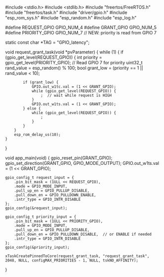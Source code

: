 #include <stdio.h>
#include <stdlib.h>
#include "freertos/FreeRTOS.h"
#include "freertos/task.h"
#include "driver/gpio.h"
#include "esp_rom_sys.h"
#include "esp_random.h"
#include "esp_log.h"

#define REQUEST_GPIO   GPIO_NUM_4
#define GRANT_GPIO     GPIO_NUM_5
#define PRIORITY_GPIO  GPIO_NUM_7  // NEW: priority is read from GPIO 7

static const char *TAG = "GPIO_latency";

void request_grant_task(void *pvParameter) {
    while (1) {
        if (gpio_get_level(REQUEST_GPIO)) {
            int priority = gpio_get_level(PRIORITY_GPIO);  // Read GPIO 7 for priority
            uint32_t rand_value = esp_random() % 100;
            bool grant_low = (priority == 1 || rand_value < 10);

            if (grant_low) {
                GPIO.out_w1tc.val = (1 << GRANT_GPIO);
                while (gpio_get_level(REQUEST_GPIO)) {
                    ;  // wait while request is HIGH
                }
                GPIO.out_w1ts.val = (1 << GRANT_GPIO);
            } else {
                while (gpio_get_level(REQUEST_GPIO)) {
                    ;
                }
            }
        }
        esp_rom_delay_us(10);
    }
}

void app_main(void) {
    gpio_reset_pin(GRANT_GPIO);
    gpio_set_direction(GRANT_GPIO, GPIO_MODE_OUTPUT);
    GPIO.out_w1ts.val = (1 << GRANT_GPIO);

    gpio_config_t request_input = {
        .pin_bit_mask = (1ULL << REQUEST_GPIO),
        .mode = GPIO_MODE_INPUT,
        .pull_up_en = GPIO_PULLUP_DISABLE,
        .pull_down_en = GPIO_PULLDOWN_ENABLE,
        .intr_type = GPIO_INTR_DISABLE
    };
    gpio_config(&request_input);

    gpio_config_t priority_input = {
        .pin_bit_mask = (1ULL << PRIORITY_GPIO),
        .mode = GPIO_MODE_INPUT,
        .pull_up_en = GPIO_PULLUP_DISABLE,
        .pull_down_en = GPIO_PULLDOWN_DISABLE,  // or ENABLE if needed
        .intr_type = GPIO_INTR_DISABLE
    };
    gpio_config(&priority_input);

    xTaskCreatePinnedToCore(request_grant_task, "request_grant_task", 2048, NULL, configMAX_PRIORITIES - 1, NULL, tskNO_AFFINITY);
}
